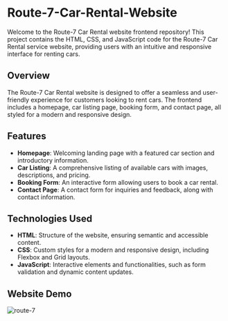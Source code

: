 # Route-7-Car-Rental-Website

Welcome to the Route-7 Car Rental website frontend repository! This project contains the HTML, CSS, and JavaScript code for the Route-7 Car Rental service website, providing users with an intuitive and responsive interface for renting cars.

## Overview
The Route-7 Car Rental website is designed to offer a seamless and user-friendly experience for customers looking to rent cars. The frontend includes a homepage, car listing page, booking form, and contact page, all styled for a modern and responsive design.

## Features
- **Homepage**: Welcoming landing page with a featured car section and introductory information.
- **Car Listing**: A comprehensive listing of available cars with images, descriptions, and pricing.
- **Booking Form**: An interactive form allowing users to book a car rental.
- **Contact Page**: A contact form for inquiries and feedback, along with contact information.

## Technologies Used
- **HTML**: Structure of the website, ensuring semantic and accessible content.
- **CSS**: Custom styles for a modern and responsive design, including Flexbox and Grid layouts.
- **JavaScript**: Interactive elements and functionalities, such as form validation and dynamic content updates.

## Website Demo
![route-7](https://github.com/user-attachments/assets/8bf38e7c-cc68-4871-b152-90408e0ea6a5)
